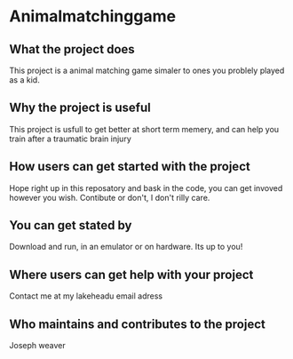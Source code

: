 # Animalmatchinggame

## What the project does
This project is a animal matching game simaler to ones you problely played as a kid.

## Why the project is useful
This project is usfull to get better at short term memery, and can help you train after a traumatic brain injury 

## How users can get started with the project
Hope right up in this reposatory and bask in the code, you can get invoved however you wish. Contibute or don't, I don't rilly care.

## You can get stated by 
Download and run, in an emulator or on hardware. Its up to you!

## Where users can get help with your project
Contact me at my lakeheadu email adress

## Who maintains and contributes to the project
Joseph weaver 
